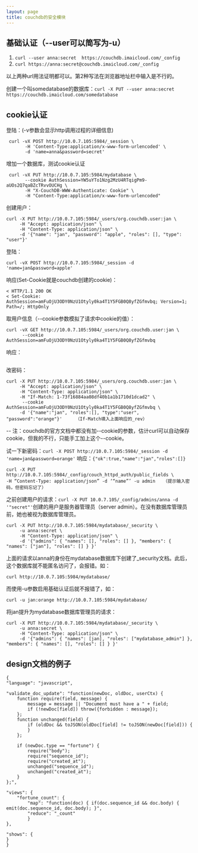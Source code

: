 ```yaml
---
layout: page
title: couchdb的安全模块
---
```


## 基础认证（--user可以简写为-u）
1. ```curl --user anna:secret  https://couchdb.imaicloud.com/_config```
2. ```curl https://anna:secret@couchdb.imaicloud.com/_config```

以上两种url用法证明都可以。第2种写法在浏览器地址栏中输入是不行的。

创建一个叫somedatabase的数据库：```curl -X PUT --user anna:secret https://couchdb.imaicloud.com/somedatabase```

## cookie认证
登陆：(-v参数会显示http调用过程的详细信息)
```
 curl -vX POST http://10.0.7.105:5984/_session \
       -H 'Content-Type:application/x-www-form-urlencoded' \
       -d 'name=anna&password=secret'
```

增加一个数据库，测试cookie认证
```
 curl -vX PUT http://10.0.7.105:5984/mydatabase \
       --cookie AuthSession=YW5uYTo1Nzg2MzU4RTqigPm9-aUOs2Q7qaBZcTRvvOUCHg \
       -H "X-CouchDB-WWW-Authenticate: Cookie" \
       -H "Content-Type:application/x-www-form-urlencoded"
```
创建用户：
```
curl -X PUT http://10.0.7.105:5984/_users/org.couchdb.user:jan \
     -H "Accept: application/json" \
     -H "Content-Type: application/json" \
     -d '{"name": "jan", "password": "apple", "roles": [], "type": "user"}'
```
登陆：
```
curl -vX POST http://10.0.7.105:5984/_session -d 'name=jan&password=apple'
```
响应(Set-Cookie就是couchdb创建的cookie)：
```
< HTTP/1.1 200 OK
< Set-Cookie: AuthSession=amFuOjU3ODY0NzU1Otyly0ka4T1Y5FGB0Q8yfZGfmvbq; Version=1; Path=/; HttpOnly

```
取用户信息（--cookie参数模拟了请求中cookie的值）：
```
curl -vX GET http://10.0.7.105:5984/_users/org.couchdb.user:jan \
      --cookie AuthSession=amFuOjU3ODY0NzU1Otyly0ka4T1Y5FGB0Q8yfZGfmvbq
```
响应：
```{"_id":"org.couchdb.user:jan","_rev":"1-73f16884aa08df40b1a1b1710d1dcad2","password_scheme":"pbkdf2","iterations":10,"name":"jan","roles":[],"type":"user","derived_key":"4721471dfe82ee266d493acf26d5f8927d916435","salt":"2011ade37425b921ef87aec9f0c1daa5"}
```
改密码：
```
curl -X PUT http://10.0.7.105:5984/_users/org.couchdb.user:jan \
     -H "Accept: application/json" \
     -H "Content-Type: application/json" \
     -H "If-Match: 1-73f16884aa08df40b1a1b1710d1dcad2" \
      --cookie AuthSession=amFuOjU3ODY0NzU1Otyly0ka4T1Y5FGB0Q8yfZGfmvbq \
     -d '{"name":"jan", "roles":[], "type":"user", "password":"orange"}'     （If-Match填入上面响应的_rev）
```
-- 注：couchdb的官方文档中都没有加--cookie的参数，估计curl可以自动保存cookie，但我的不行，只能手工加上这个--cookie。

试一下新密码：```curl -X POST http://10.0.7.105:5984/_session -d 'name=jan&password=orange'```
响应：```{"ok":true,"name":"jan","roles":[]}```

```
curl -X PUT http://10.0.7.105:5984/_config/couch_httpd_auth/public_fields \
-H “Content-Type: application/json” -d ‘“name”’ -u admin   （提示输入密码，但密码忘记了）
```

之前创建用户的请求：```curl -X PUT 10.0.7.105/_config/admins/anna -d '"secret"'```创建的用户是服务器管理员（server admin）。在没有数据库管理员前，她也被视为数据库管理员。
```
curl -X PUT http://10.0.7.105:5984/mydatabase/_security \
     -u anna:secret \
     -H "Content-Type: application/json" \
     -d '{"admins": { "names": [], "roles": [] }, "members": { "names": ["jan"], "roles": [] } }'
```
上面的请求以anna的身份在mydatabase数据库下创建了_security文档。此后，这个数据库就不能匿名访问了，会报错。如：
```
curl http://10.0.7.105:5984/mydatabase/
```
而使用-u参数启用基础认证后就不报错了，如：
```
curl -u jan:orange http://10.0.7.105:5984/mydatabase/
```
将jan提升为mydatabase数据库管理员的请求：
```
curl -X PUT http://10.0.7.105:5984/mydatabase/_security \
     -u anna:secret \
     -H "Content-Type: application/json" \
     -d '{"admins": { "names": [jan], "roles": ["mydatabase_admin"] }, "members": { "names": [], "roles": [] } }'
```
## design文档的例子
```
{
"language": "javascript",

"validate_doc_update": "function(newDoc, oldDoc, userCtx) {
    function require(field, message) {
        message = message || "Document must have a " + field;
        if (!newDoc[field]) throw({forbidden : message});
    };
    function unchanged(field) {
        if (oldDoc && toJSON(oldDoc[field] != toJSON(newDoc[field])) {
        }
    };

    if (newDoc.type == "fortune") {
        require("body");
        require("sequence_id");
        require("created_at");
        unchanged("sequence_id");
        unchanged("created_at");
    }
};",

"views": { 
    "fortune_count": {
        "map": "function(doc) { if(doc.sequence_id && doc.body) { emit(doc.sequence_id, doc.body); }",
        "reduce": "_count"
        }
},

"shows": {
}
}
```

